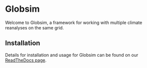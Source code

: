 # Globsim

Welcome to Globsim, a framework for working with multiple climate reanalyses on the same grid.

## Installation
Details for installation and usage for Globsim can be found on our [ReadTheDocs page](https://gs-doc.readthedocs.io/en/latest/).
